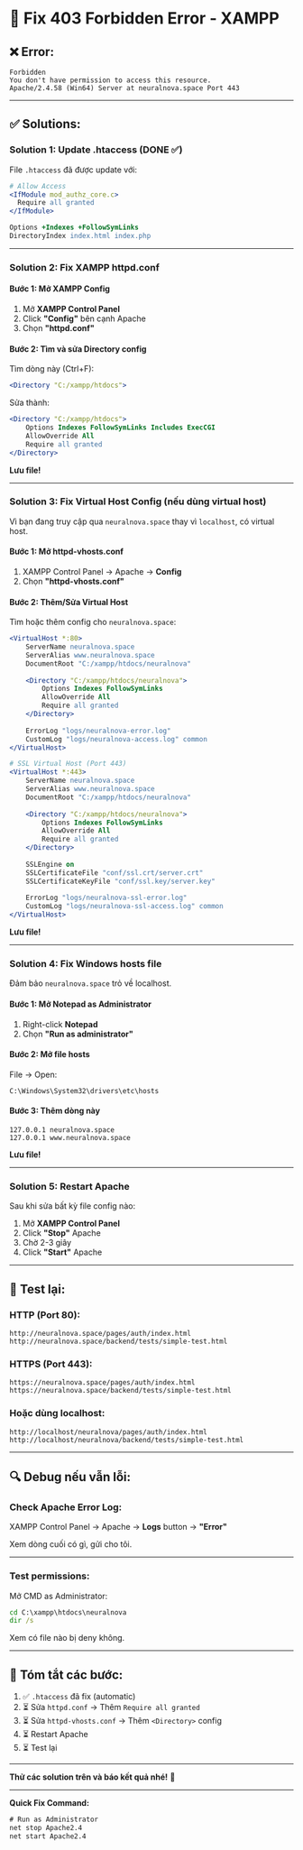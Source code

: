 # 🔧 Fix 403 Forbidden Error - XAMPP

## ❌ Error:
```
Forbidden
You don't have permission to access this resource.
Apache/2.4.58 (Win64) Server at neuralnova.space Port 443
```

---

## ✅ Solutions:

### **Solution 1: Update .htaccess (DONE ✅)**

File `.htaccess` đã được update với:
```apache
# Allow Access
<IfModule mod_authz_core.c>
  Require all granted
</IfModule>

Options +Indexes +FollowSymLinks
DirectoryIndex index.html index.php
```

---

### **Solution 2: Fix XAMPP httpd.conf**

#### **Bước 1: Mở XAMPP Config**

1. Mở **XAMPP Control Panel**
2. Click **"Config"** bên cạnh Apache
3. Chọn **"httpd.conf"**

#### **Bước 2: Tìm và sửa Directory config**

Tìm dòng này (Ctrl+F):
```apache
<Directory "C:/xampp/htdocs">
```

Sửa thành:
```apache
<Directory "C:/xampp/htdocs">
    Options Indexes FollowSymLinks Includes ExecCGI
    AllowOverride All
    Require all granted
</Directory>
```

**Lưu file!**

---

### **Solution 3: Fix Virtual Host Config (nếu dùng virtual host)**

Vì bạn đang truy cập qua `neuralnova.space` thay vì `localhost`, có virtual host.

#### **Bước 1: Mở httpd-vhosts.conf**

1. XAMPP Control Panel → Apache → **Config**
2. Chọn **"httpd-vhosts.conf"**

#### **Bước 2: Thêm/Sửa Virtual Host**

Tìm hoặc thêm config cho `neuralnova.space`:

```apache
<VirtualHost *:80>
    ServerName neuralnova.space
    ServerAlias www.neuralnova.space
    DocumentRoot "C:/xampp/htdocs/neuralnova"
    
    <Directory "C:/xampp/htdocs/neuralnova">
        Options Indexes FollowSymLinks
        AllowOverride All
        Require all granted
    </Directory>
    
    ErrorLog "logs/neuralnova-error.log"
    CustomLog "logs/neuralnova-access.log" common
</VirtualHost>

# SSL Virtual Host (Port 443)
<VirtualHost *:443>
    ServerName neuralnova.space
    ServerAlias www.neuralnova.space
    DocumentRoot "C:/xampp/htdocs/neuralnova"
    
    <Directory "C:/xampp/htdocs/neuralnova">
        Options Indexes FollowSymLinks
        AllowOverride All
        Require all granted
    </Directory>
    
    SSLEngine on
    SSLCertificateFile "conf/ssl.crt/server.crt"
    SSLCertificateKeyFile "conf/ssl.key/server.key"
    
    ErrorLog "logs/neuralnova-ssl-error.log"
    CustomLog "logs/neuralnova-ssl-access.log" common
</VirtualHost>
```

**Lưu file!**

---

### **Solution 4: Fix Windows hosts file**

Đảm bảo `neuralnova.space` trỏ về localhost.

#### **Bước 1: Mở Notepad as Administrator**

1. Right-click **Notepad**
2. Chọn **"Run as administrator"**

#### **Bước 2: Mở file hosts**

File → Open:
```
C:\Windows\System32\drivers\etc\hosts
```

#### **Bước 3: Thêm dòng này**

```
127.0.0.1 neuralnova.space
127.0.0.1 www.neuralnova.space
```

**Lưu file!**

---

### **Solution 5: Restart Apache**

Sau khi sửa bất kỳ file config nào:

1. Mở **XAMPP Control Panel**
2. Click **"Stop"** Apache
3. Chờ 2-3 giây
4. Click **"Start"** Apache

---

## 🧪 Test lại:

### **HTTP (Port 80):**
```
http://neuralnova.space/pages/auth/index.html
http://neuralnova.space/backend/tests/simple-test.html
```

### **HTTPS (Port 443):**
```
https://neuralnova.space/pages/auth/index.html
https://neuralnova.space/backend/tests/simple-test.html
```

### **Hoặc dùng localhost:**
```
http://localhost/neuralnova/pages/auth/index.html
http://localhost/neuralnova/backend/tests/simple-test.html
```

---

## 🔍 Debug nếu vẫn lỗi:

### **Check Apache Error Log:**

XAMPP Control Panel → Apache → **Logs** button → **"Error"**

Xem dòng cuối có gì, gửi cho tôi.

---

### **Test permissions:**

Mở CMD as Administrator:
```cmd
cd C:\xampp\htdocs\neuralnova
dir /s
```

Xem có file nào bị deny không.

---

## 📝 Tóm tắt các bước:

1. ✅ `.htaccess` đã fix (automatic)
2. ⏳ Sửa `httpd.conf` → Thêm `Require all granted`
3. ⏳ Sửa `httpd-vhosts.conf` → Thêm `<Directory>` config
4. ⏳ Restart Apache
5. ⏳ Test lại

---

**Thử các solution trên và báo kết quả nhé!** 🚀

---

**Quick Fix Command:**
```cmd
# Run as Administrator
net stop Apache2.4
net start Apache2.4
```
